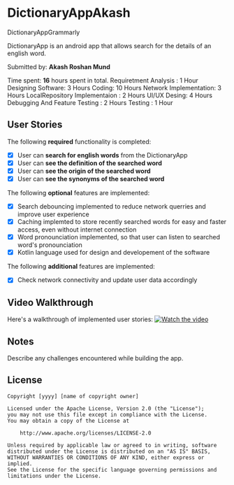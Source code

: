 # DictionaryAppAkash
DictionaryAppGrammarly

DictionaryApp is an android app that allows search for the details of an english word.

Submitted by: **Akash Roshan Mund**

Time spent: **16** hours spent in total. 
            Requiretment Analysis : 1 Hour
            Designing Software: 3 Hours
            Coding: 10 Hours
              Network Implementation: 3 Hours
              LocalRepository Implementaion : 2 Hours
              UI/UX Desing: 4 Hours
              Debugging And Feature Testing : 2 Hours
            Testing : 1 Hour

## User Stories

The following **required** functionality is completed:

* [X] User can **search for english words** from the DictionaryApp
* [X] User can **see the definition of the searched word** 
* [X] User can **see the origin of the searched word** 
* [X] User can **see the synonyms of the searched word** 

The following **optional** features are implemented:

* [X] Search debouncing implemented to reduce network querries and improve user experience
* [X] Caching implemted to store recently searched words for easy and faster access, even without internet connection
* [X] Word pronounciation implemented, so that user can listen to searched word's pronounciation
* [X] Kotlin language used for design and developement of the software

The following **additional** features are implemented:

* [X] Check network connectivity and update user data accordingly

## Video Walkthrough

Here's a walkthrough of implemented user stories:
[![Watch the video](https://github.com/Akash1Asu/DictionaryAppAkash/blob/master/DictionaryAppScreenshot.jpg)](https://drive.google.com/file/d/1Eni-_Zkiicpa3SIl2I-Q1xUduIKLoLOb/view?usp=sharing)

## Notes

Describe any challenges encountered while building the app.

## License

    Copyright [yyyy] [name of copyright owner]

    Licensed under the Apache License, Version 2.0 (the "License");
    you may not use this file except in compliance with the License.
    You may obtain a copy of the License at

        http://www.apache.org/licenses/LICENSE-2.0

    Unless required by applicable law or agreed to in writing, software
    distributed under the License is distributed on an "AS IS" BASIS,
    WITHOUT WARRANTIES OR CONDITIONS OF ANY KIND, either express or implied.
    See the License for the specific language governing permissions and
    limitations under the License.
